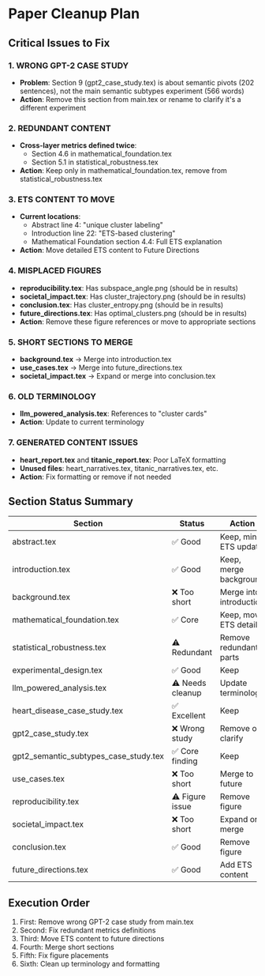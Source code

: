 # Paper Cleanup Plan

## Critical Issues to Fix

### 1. WRONG GPT-2 CASE STUDY
- **Problem**: Section 9 (gpt2_case_study.tex) is about semantic pivots (202 sentences), not the main semantic subtypes experiment (566 words)
- **Action**: Remove this section from main.tex or rename to clarify it's a different experiment

### 2. REDUNDANT CONTENT
- **Cross-layer metrics defined twice**:
  - Section 4.6 in mathematical_foundation.tex
  - Section 5.1 in statistical_robustness.tex
- **Action**: Keep only in mathematical_foundation.tex, remove from statistical_robustness.tex

### 3. ETS CONTENT TO MOVE
- **Current locations**:
  - Abstract line 4: "unique cluster labeling"
  - Introduction line 22: "ETS-based clustering"
  - Mathematical Foundation section 4.4: Full ETS explanation
- **Action**: Move detailed ETS content to Future Directions

### 4. MISPLACED FIGURES
- **reproducibility.tex**: Has subspace_angle.png (should be in results)
- **societal_impact.tex**: Has cluster_trajectory.png (should be in results)
- **conclusion.tex**: Has cluster_entropy.png (should be in results)
- **future_directions.tex**: Has optimal_clusters.png (should be in results)
- **Action**: Remove these figure references or move to appropriate sections

### 5. SHORT SECTIONS TO MERGE
- **background.tex** → Merge into introduction.tex
- **use_cases.tex** → Merge into future_directions.tex
- **societal_impact.tex** → Expand or merge into conclusion.tex

### 6. OLD TERMINOLOGY
- **llm_powered_analysis.tex**: References to "cluster cards"
- **Action**: Update to current terminology

### 7. GENERATED CONTENT ISSUES
- **heart_report.tex** and **titanic_report.tex**: Poor LaTeX formatting
- **Unused files**: heart_narratives.tex, titanic_narratives.tex, etc.
- **Action**: Fix formatting or remove if not needed

## Section Status Summary

| Section | Status | Action |
|---------|---------|---------|
| abstract.tex | ✅ Good | Keep, minor ETS update |
| introduction.tex | ✅ Good | Keep, merge background |
| background.tex | ❌ Too short | Merge into introduction |
| mathematical_foundation.tex | ✅ Core | Keep, move ETS details |
| statistical_robustness.tex | ⚠️ Redundant | Remove redundant parts |
| experimental_design.tex | ✅ Good | Keep |
| llm_powered_analysis.tex | ⚠️ Needs cleanup | Update terminology |
| heart_disease_case_study.tex | ✅ Excellent | Keep |
| gpt2_case_study.tex | ❌ Wrong study | Remove or clarify |
| gpt2_semantic_subtypes_case_study.tex | ✅ Core finding | Keep |
| use_cases.tex | ❌ Too short | Merge to future |
| reproducibility.tex | ⚠️ Figure issue | Remove figure |
| societal_impact.tex | ❌ Too short | Expand or merge |
| conclusion.tex | ✅ Good | Remove figure |
| future_directions.tex | ✅ Good | Add ETS content |

## Execution Order

1. First: Remove wrong GPT-2 case study from main.tex
2. Second: Fix redundant metrics definitions
3. Third: Move ETS content to future directions
4. Fourth: Merge short sections
5. Fifth: Fix figure placements
6. Sixth: Clean up terminology and formatting
